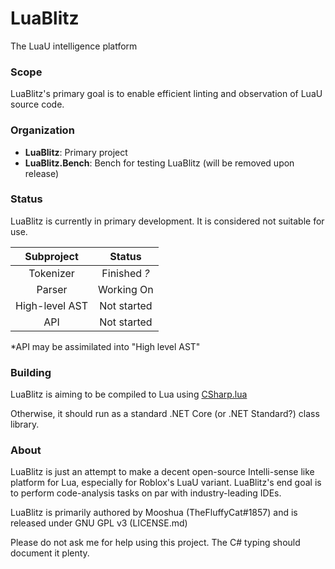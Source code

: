 # LuaBlitz
 The LuaU intelligence platform

### Scope
LuaBlitz's primary goal is to enable efficient linting and observation of LuaU source code.

### Organization

 - **LuaBlitz**: Primary project
 - **LuaBlitz.Bench**: Bench for testing LuaBlitz (will be removed upon release)

### Status
LuaBlitz is currently in primary development. It is considered not suitable for use.

| Subproject | Status |
| :----: | :----: |
| Tokenizer | Finished *?* |
| Parser | Working On |
| High-level AST | Not started |
| API | Not started |

*API may be assimilated into "High level AST"

### Building
LuaBlitz is aiming to be compiled to Lua using [CSharp.lua](https://github.com/yanghuan/CSharp.lua)

Otherwise, it should run as a standard .NET Core (or .NET Standard?) class library.

### About
LuaBlitz is just an attempt to make a decent open-source Intelli-sense like platform for Lua, especially for Roblox's LuaU variant.
LuaBlitz's end goal is to perform code-analysis tasks on par with industry-leading IDEs.

LuaBlitz is primarily authored by Mooshua (TheFluffyCat#1857) and is released under GNU GPL v3 (LICENSE.md)

Please do not ask me for help using this project. The C# typing should document it plenty.
